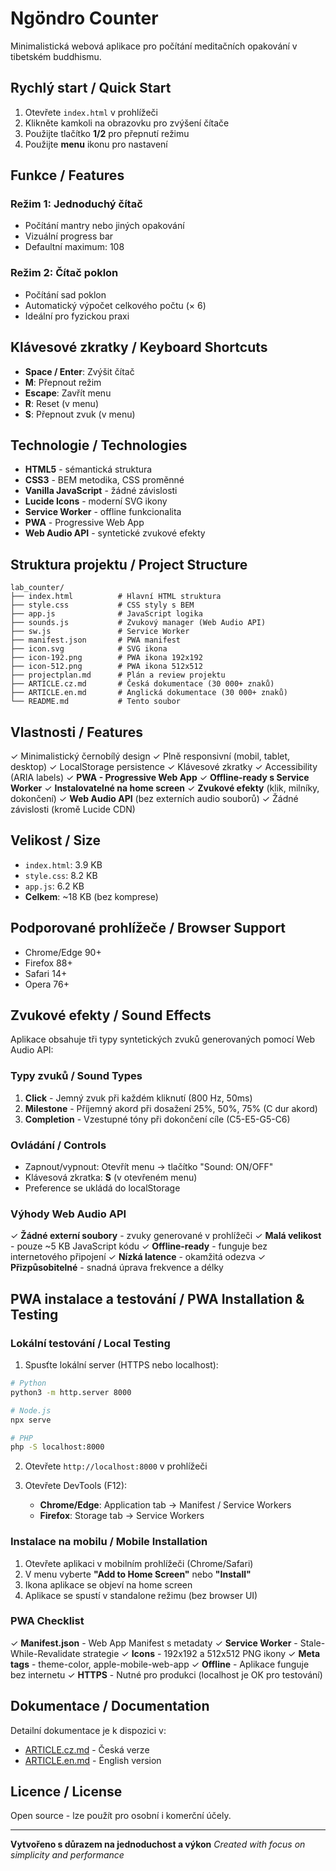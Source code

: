 # Ngöndro Counter

Minimalistická webová aplikace pro počítání meditačních opakování v tibetském buddhismu.

## Rychlý start / Quick Start

1. Otevřete `index.html` v prohlížeči
2. Klikněte kamkoli na obrazovku pro zvýšení čítače
3. Použijte tlačítko **1/2** pro přepnutí režimu
4. Použijte **menu** ikonu pro nastavení

## Funkce / Features

### Režim 1: Jednoduchý čítač
- Počítání mantry nebo jiných opakování
- Vizuální progress bar
- Defaultní maximum: 108

### Režim 2: Čítač poklon
- Počítání sad poklon
- Automatický výpočet celkového počtu (× 6)
- Ideální pro fyzickou praxi

## Klávesové zkratky / Keyboard Shortcuts

- **Space / Enter**: Zvýšit čítač
- **M**: Přepnout režim
- **Escape**: Zavřít menu
- **R**: Reset (v menu)
- **S**: Přepnout zvuk (v menu)

## Technologie / Technologies

- **HTML5** - sémantická struktura
- **CSS3** - BEM metodika, CSS proměnné
- **Vanilla JavaScript** - žádné závislosti
- **Lucide Icons** - moderní SVG ikony
- **Service Worker** - offline funkcionalita
- **PWA** - Progressive Web App
- **Web Audio API** - syntetické zvukové efekty

## Struktura projektu / Project Structure

```
lab_counter/
├── index.html          # Hlavní HTML struktura
├── style.css           # CSS styly s BEM
├── app.js              # JavaScript logika
├── sounds.js           # Zvukový manager (Web Audio API)
├── sw.js               # Service Worker
├── manifest.json       # PWA manifest
├── icon.svg            # SVG ikona
├── icon-192.png        # PWA ikona 192x192
├── icon-512.png        # PWA ikona 512x512
├── projectplan.md      # Plán a review projektu
├── ARTICLE.cz.md       # Česká dokumentace (30 000+ znaků)
├── ARTICLE.en.md       # Anglická dokumentace (30 000+ znaků)
└── README.md           # Tento soubor
```

## Vlastnosti / Features

✓ Minimalistický černobílý design
✓ Plně responsivní (mobil, tablet, desktop)
✓ LocalStorage persistence
✓ Klávesové zkratky
✓ Accessibility (ARIA labels)
✓ **PWA - Progressive Web App**
✓ **Offline-ready s Service Worker**
✓ **Instalovatelné na home screen**
✓ **Zvukové efekty** (klik, milníky, dokončení)
✓ **Web Audio API** (bez externích audio souborů)
✓ Žádné závislosti (kromě Lucide CDN)

## Velikost / Size

- `index.html`: 3.9 KB
- `style.css`: 8.2 KB
- `app.js`: 6.2 KB
- **Celkem**: ~18 KB (bez komprese)

## Podporované prohlížeče / Browser Support

- Chrome/Edge 90+
- Firefox 88+
- Safari 14+
- Opera 76+

## Zvukové efekty / Sound Effects

Aplikace obsahuje tři typy syntetických zvuků generovaných pomocí Web Audio API:

### Typy zvuků / Sound Types

1. **Click** - Jemný zvuk při každém kliknutí (800 Hz, 50ms)
2. **Milestone** - Příjemný akord při dosažení 25%, 50%, 75% (C dur akord)
3. **Completion** - Vzestupné tóny při dokončení cíle (C5-E5-G5-C6)

### Ovládání / Controls

- Zapnout/vypnout: Otevřít menu → tlačítko "Sound: ON/OFF"
- Klávesová zkratka: **S** (v otevřeném menu)
- Preference se ukládá do localStorage

### Výhody Web Audio API

✓ **Žádné externí soubory** - zvuky generované v prohlížeči
✓ **Malá velikost** - pouze ~5 KB JavaScript kódu
✓ **Offline-ready** - funguje bez internetového připojení
✓ **Nízká latence** - okamžitá odezva
✓ **Přizpůsobitelné** - snadná úprava frekvence a délky

## PWA instalace a testování / PWA Installation & Testing

### Lokální testování / Local Testing

1. Spusťte lokální server (HTTPS nebo localhost):
```bash
# Python
python3 -m http.server 8000

# Node.js
npx serve

# PHP
php -S localhost:8000
```

2. Otevřete `http://localhost:8000` v prohlížeči

3. Otevřete DevTools (F12):
   - **Chrome/Edge**: Application tab → Manifest / Service Workers
   - **Firefox**: Storage tab → Service Workers

### Instalace na mobilu / Mobile Installation

1. Otevřete aplikaci v mobilním prohlížeči (Chrome/Safari)
2. V menu vyberte **"Add to Home Screen"** nebo **"Install"**
3. Ikona aplikace se objeví na home screen
4. Aplikace se spustí v standalone režimu (bez browser UI)

### PWA Checklist

✓ **Manifest.json** - Web App Manifest s metadaty
✓ **Service Worker** - Stale-While-Revalidate strategie
✓ **Icons** - 192x192 a 512x512 PNG ikony
✓ **Meta tags** - theme-color, apple-mobile-web-app
✓ **Offline** - Aplikace funguje bez internetu
✓ **HTTPS** - Nutné pro produkci (localhost je OK pro testování)

## Dokumentace / Documentation

Detailní dokumentace je k dispozici v:
- [ARTICLE.cz.md](ARTICLE.cz.md) - Česká verze
- [ARTICLE.en.md](ARTICLE.en.md) - English version

## Licence / License

Open source - lze použít pro osobní i komerční účely.

---

**Vytvořeno s důrazem na jednoduchost a výkon**
*Created with focus on simplicity and performance*
